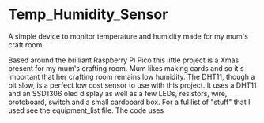 # Temp_Humidity_Sensor
A simple device to monitor temperature and humidity made for my mum's craft room

Based around the brilliant Raspberry Pi Pico this little project is a Xmas present for my mum's crafting room.
Mum likes making cards and so it's important that her crafting room remains low humidity.
The DHT11, though a bit slow, is a perfect low cost sensor to use with this project.
It  uses a DHT11 and an SSD1306 oled display as well as a few LEDs, resistors, wire, protoboard, switch and a small cardboard box.
For a ful list of "stuff" that I used see the equipment_list file.
The code uses 
